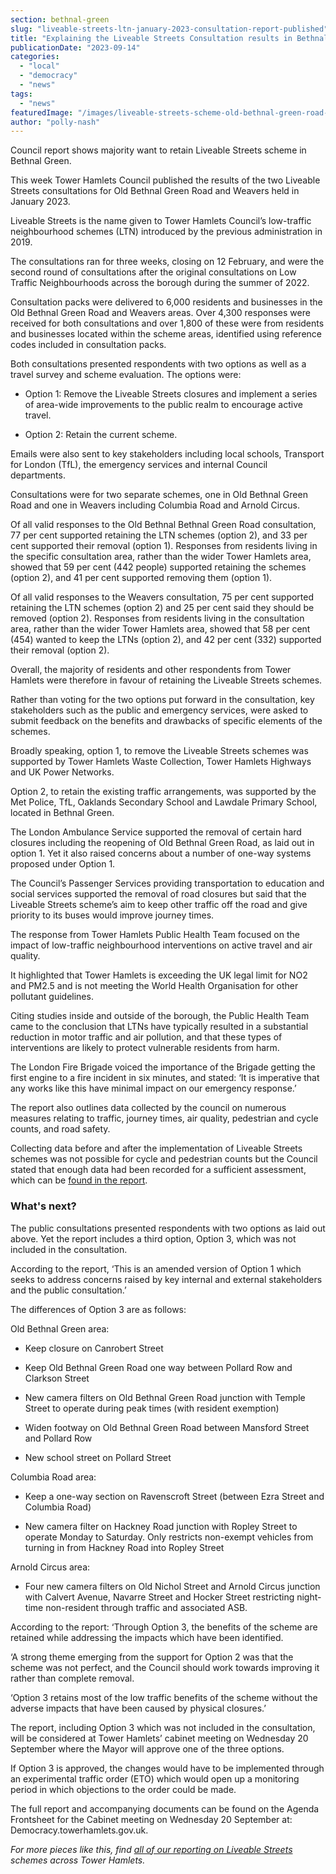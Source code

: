 ```yaml
---
section: bethnal-green
slug: "liveable-streets-ltn-january-2023-consultation-report-published"
title: "Explaining the Liveable Streets Consultation results in Bethnal Green and Weavers"
publicationDate: "2023-09-14"
categories: 
  - "local"
  - "democracy"
  - "news"
tags: 
  - "news"
featuredImage: "/images/liveable-streets-scheme-old-bethnal-green-road-pocket-park-5.jpg"
author: "polly-nash"
---
```


Council report shows majority want to retain Liveable Streets scheme in Bethnal Green.

This week Tower Hamlets Council published the results of the two Liveable Streets consultations for Old Bethnal Green Road and Weavers held in January 2023. 

Liveable Streets is the name given to Tower Hamlets Council’s low-traffic neighbourhood schemes (LTN) introduced by the previous administration in 2019. 

The consultations ran for three weeks, closing on 12 February, and were the second round of consultations after the original consultations on Low Traffic Neighbourhoods across the borough during the summer of 2022. 

Consultation packs were delivered to 6,000 residents and businesses in the Old Bethnal Green Road and Weavers areas. Over 4,300 responses were received for both consultations and over 1,800 of these were from residents and businesses located within the scheme areas, identified using reference codes included in consultation packs.  

Both consultations presented respondents with two options as well as a travel survey and scheme evaluation. The options were: 

- Option 1: Remove the Liveable Streets closures and implement a series of area-wide improvements to the public realm to encourage active travel. 

- Option 2: Retain the current scheme. 

Emails were also sent to key stakeholders including local schools, Transport for London (TfL), the emergency services and internal Council departments. 

Consultations were for two separate schemes, one in Old Bethnal Green Road and one in Weavers including Columbia Road and Arnold Circus. 

Of all valid responses to the Old Bethnal Bethnal Green Road consultation, 77 per cent supported retaining the LTN schemes (option 2), and 33 per cent supported their removal (option 1). Responses from residents living in the specific consultation area, rather than the wider Tower Hamlets area, showed that 59 per cent (442 people) supported retaining the schemes (option 2), and 41 per cent supported removing them (option 1). 

Of all valid responses to the Weavers consultation, 75 per cent supported retaining the LTN schemes (option 2) and 25 per cent said they should be removed (option 2). Responses from residents living in the consultation area, rather than the wider Tower Hamlets area, showed that 58 per cent (454) wanted to keep the LTNs (option 2), and 42 per cent (332) supported their removal (option 2).

Overall, the majority of residents and other respondents from Tower Hamlets were therefore in favour of retaining the Liveable Streets schemes. 

Rather than voting for the two options put forward in the consultation, key stakeholders such as the public and emergency services, were asked to submit feedback on the benefits and drawbacks of specific elements of the schemes. 

Broadly speaking, option 1, to remove the Liveable Streets schemes was supported by Tower Hamlets Waste Collection, Tower Hamlets Highways and UK Power Networks.

Option 2, to retain the existing traffic arrangements, was supported by the Met Police, TfL, Oaklands Secondary School and Lawdale Primary School, located in Bethnal Green.  

The London Ambulance Service supported the removal of certain hard closures including the reopening of Old Bethnal Green Road, as laid out in option 1. Yet it also raised concerns about a number of one-way systems proposed under Option 1. 

The Council’s Passenger Services providing transportation to education and social services supported the removal of road closures but said that the Liveable Streets scheme’s aim to keep other traffic off the road and give priority to its buses would improve journey times. 

The response from Tower Hamlets Public Health Team focused on the impact of low-traffic neighbourhood interventions on active travel and air quality. 

It highlighted that Tower Hamlets is exceeding the UK legal limit for NO2 and PM2.5 and is not meeting the World Health Organisation for other pollutant guidelines. 

Citing studies inside and outside of the borough, the Public Health Team came to the conclusion that LTNs have typically resulted in a substantial reduction in motor traffic and air pollution, and that these types of interventions are likely to protect vulnerable residents from harm. 

The London Fire Brigade voiced the importance of the Brigade getting the first engine to a fire incident in six minutes, and stated: ‘It is imperative that any works like this have minimal impact on our emergency response.’ 

The report also outlines data collected by the council on numerous measures relating to traffic, journey times, air quality, pedestrian and cycle counts, and road safety. 

Collecting data before and after the implementation of Liveable Streets schemes was not possible for cycle and pedestrian counts but the Council stated that enough data had been recorded for a sufficient assessment, which can be [found in the report](https://democracy.towerhamlets.gov.uk/documents/s223340/Liveable%20Streets%20Bethnal%20Green%20Consultation%20outcome%20and%20measures.pdf). 

### What's next?

The public consultations presented respondents with two options as laid out above. Yet the report includes a third option, Option 3, which was not included in the consultation. 

According to the report, ‘This is an amended version of Option 1 which seeks to address concerns raised by key internal and external stakeholders and the public consultation.’ 

The differences of Option 3 are as follows: 

Old Bethnal Green area:

- Keep closure on Canrobert Street 

- Keep Old Bethnal Green Road one way between Pollard Row and Clarkson Street

- New camera filters on Old Bethnal Green Road junction with Temple Street to operate during peak times (with resident exemption)

- Widen footway on Old Bethnal Green Road between Mansford Street and Pollard Row 

- New school street on Pollard Street 

Columbia Road area:

- Keep a one-way section on Ravenscroft Street (between Ezra Street and Columbia Road)

- New camera filter on Hackney Road junction with Ropley Street to operate Monday to Saturday. Only restricts non-exempt vehicles from turning in from Hackney Road into Ropley Street 

Arnold Circus area:

- Four new camera filters on Old Nichol Street and Arnold Circus junction with Calvert Avenue, Navarre Street and Hocker Street restricting night-time non-resident through traffic and associated ASB.

According to the report: ‘Through Option 3, the benefits of the scheme are retained while addressing the impacts which have been identified. 

‘A strong theme emerging from the support for Option 2 was that the scheme was not perfect, and the Council should work towards improving it rather than complete removal. 

‘Option 3 retains most of the low traffic benefits of the scheme without the adverse impacts that have been caused by physical closures.’

The report, including Option 3 which was not included in the consultation, will be considered at Tower Hamlets’ cabinet meeting on Wednesday 20 September where the Mayor will approve one of the three options. 

If Option 3 is approved, the changes would have to be implemented through an experimental traffic order (ETO) which would open up a monitoring period in which objections to the order could be made. 

The full report and accompanying documents can be found on the Agenda Frontsheet for the Cabinet meeting on Wednesday 20 September at: Democracy.towerhamlets.gov.uk. 

_For more pieces like this, find_ [_all of our reporting on Liveable Streets_](https://romanroadlondon.com/articles/low-traffic-neighbourhoods/) _schemes across Tower Hamlets._
